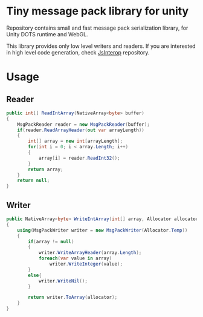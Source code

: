 # Tiny message pack library for unity

Repository contains small and fast message pack serialization library, for Unity DOTS runtime and WebGL.

This library provides only low level writers and readers. If you are interested in high level code generation, check [JsInterop](https://github.com/supron54321/com.tinyutils.jsinterop/) repository.

# Usage

## Reader

```C#
public int[] ReadIntArray(NativeArray<byte> buffer)
{
    MsgPackReader reader = new MsgPackReader(buffer);
    if(reader.ReadArrayHeader(out var arrayLength))
    {
        int[] array = new int[arrayLength];
        for(int i = 0; i < array.Length; i++)
        {
            array[i] = reader.ReadInt32();
        }
        return array;
    }
    return null;
}
```

## Writer

```C#
public NativeArray<byte> WriteIntArray(int[] array, Allocator allocator)
{
    using(MsgPackWriter writer = new MsgPackWriter(Allocator.Temp))
    {
        if(array != null)
        {
            writer.WriteArrayHeader(array.Length);
            foreach(var value in array)
                writer.WriteInteger(value);
        }
        else{
            writer.WriteNil();
        }

        return writer.ToArray(allocator);
    }
}
```
